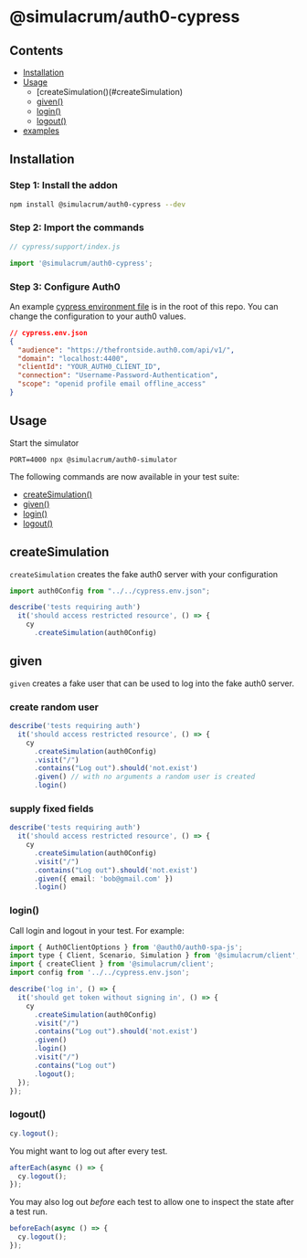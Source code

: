# @simulacrum/auth0-cypress

## Contents

- [Installation](#installation)
- [Usage](#usage)
  - [createSimulation()(#createSimulation)
  - [given()](#given)
  - [login()](#login)
  - [logout()](#logout)
- [examples](./cypress/integration/login.spec.ts)

## Installation

### Step 1: Install the addon

```sh
npm install @simulacrum/auth0-cypress --dev
```

### Step 2: Import the commands

```js
// cypress/support/index.js

import '@simulacrum/auth0-cypress';
```

### Step 3: Configure Auth0

An example [cypress environment file](./cypress.env.json) is in the root of this repo. You can change the configuration to your auth0 values.

```json
// cypress.env.json
{
  "audience": "https://thefrontside.auth0.com/api/v1/",
  "domain": "localhost:4400",
  "clientId": "YOUR_AUTH0_CLIENT_ID",
  "connection": "Username-Password-Authentication",
  "scope": "openid profile email offline_access"
}
```

## Usage

Start the simulator

```shell
PORT=4000 npx @simulacrum/auth0-simulator
```

The following commands are now available in your test suite:

- [createSimulation()](#createSimulation)
- [given()](#given)
- [login()](#login)
- [logout()](#logout)

## createSimulation

`createSimulation` creates the fake auth0 server with your configuration

```ts
import auth0Config from "../../cypress.env.json";

describe('tests requiring auth')
  it('should access restricted resource', () => {
    cy
      .createSimulation(auth0Config)
```
## given

`given` creates a fake user that can be used to log into the fake auth0 server.

### create random user

```ts
describe('tests requiring auth')
  it('should access restricted resource', () => {
    cy
      .createSimulation(auth0Config)
      .visit("/")
      .contains("Log out").should('not.exist')
      .given() // with no arguments a random user is created
      .login()
```

### supply fixed fields

```ts
describe('tests requiring auth')
  it('should access restricted resource', () => {
    cy
      .createSimulation(auth0Config)
      .visit("/")
      .contains("Log out").should('not.exist')
      .given({ email: 'bob@gmail.com' })
      .login()
```

### login()

Call login and logout in your test. For example:

```js
import { Auth0ClientOptions } from '@auth0/auth0-spa-js';
import type { Client, Scenario, Simulation } from '@simulacrum/client';
import { createClient } from '@simulacrum/client';
import config from '../../cypress.env.json';

describe('log in', () => {
  it('should get token without signing in', () => {
    cy
      .createSimulation(auth0Config)
      .visit("/")
      .contains("Log out").should('not.exist')
      .given()
      .login()
      .visit("/")
      .contains("Log out")
      .logout();
  });
});
```

### logout()

```js
cy.logout();
```

You might want to log out after every test.

```js
afterEach(async () => {
  cy.logout();
});
```

You may also log out _before_ each test to allow one to inspect the state after a test run.

```js
beforeEach(async () => {
  cy.logout();
});
```
